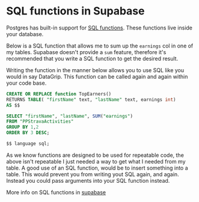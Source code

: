 # SQL functions in Supabase

Postgres has built-in support for
[SQL functions](https://www.postgresql.org/docs/current/sql-createfunction.html).
These functions live inside your database.

Below is a SQL function that allows me to sum up the `earnings` col in one of my
tables. Supabase doesn't provide a `sum` feature, therefore it's recommended
that you write a SQL function to get the desired result.

Writing the function in the manner below allows you to use SQL like you would in
say DataGrip. This function can be called again and again within your code base.

```sql
CREATE OR REPLACE function TopEarners()
RETURNS TABLE( "firstName" text, "lastName" text, earnings int)
AS $$

SELECT "firstName", "lastName", SUM("earnings")
FROM "PPStravaActivities"
GROUP BY 1,2
ORDER BY 3 DESC;

$$ language sql;
```

As we know functions are designed to be used for repeatable code, the above
isn't repeatable I just needed a way to get what I needed from my table. A good
use of an SQL function, would be to insert something into a table. This would
prevent you from writing yout SQL again, and again. Instead you could pass
arguments into your SQL function instead.

More info on SQL functions in
[supabase](https://supabase.com/docs/guides/database/functions)
